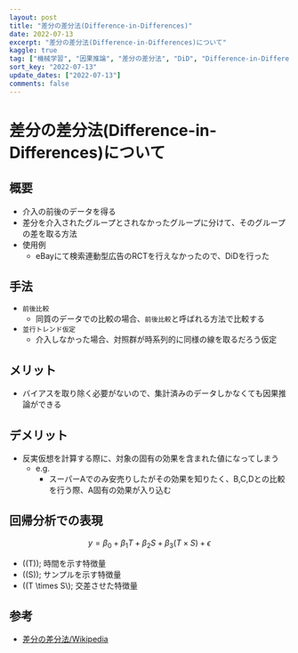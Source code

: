 ```yaml
---
layout: post
title: "差分の差分法(Difference-in-Differences)"
date: 2022-07-13
excerpt: "差分の差分法(Difference-in-Differences)について"
kaggle: true
tag: ["機械学習", "因果推論", "差分の差分法", "DiD", "Difference-in-Differences"]
sort_key: "2022-07-13"
update_dates: ["2022-07-13"]
comments: false
---
```


# 差分の差分法(Difference-in-Differences)について

## 概要
 - 介入の前後のデータを得る
 - 差分を介入されたグループとされなかったグループに分けて、そのグループの差を取る方法
 - 使用例
   - eBayにて検索連動型広告のRCTを行えなかったので、DiDを行った

## 手法
 - `前後比較`
   - 同質のデータでの比較の場合、`前後比較`と呼ばれる方法で比較する
 - `並行トレンド仮定`
   - 介入しなかった場合、対照群が時系列的に同様の線を取るだろう仮定

## メリット
 - バイアスを取り除く必要がないので、集計済みのデータしかなくても因果推論ができる

## デメリット
 - 反実仮想を計算する際に、対象の固有の効果を含まれた値になってしまう
   - e.g.
     - スーパーAでのみ安売りしたがその効果を知りたく、B,C,Dとの比較を行う際、A固有の効果が入り込む

## 回帰分析での表現

$$
y = \beta_0 + \beta_1 T + \beta_2 S + \beta_3 (T \times S) + \epsilon
$$
 - \((T\)); 時間を示す特徴量
 - \((S\)); サンプルを示す特徴量
 - \((T \times S\\); 交差させた特徴量

## 参考
 - [差分の差分法/Wikipedia](https://ja.wikipedia.org/wiki/%E5%B7%AE%E5%88%86%E3%81%AE%E5%B7%AE%E5%88%86%E6%B3%95)

